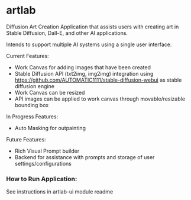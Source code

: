# artlab

Diffusion Art Creation Application that assists users with creating art in Stable Diffusion, Dall-E, and other AI applications.

Intends to support multiple AI systems using a single user interface.

Current Features:

* Work Canvas for adding images that have been created
* Stable Diffusion API (txt2img, img2img) integration using https://github.com/AUTOMATIC1111/stable-diffusion-webui as stable diffusion engine
* Work Canvas can be resized
* API images can be applied to work canvas through movable/resizable bounding box

In Progress Features:

* Auto Masking for outpainting

Future Features:
* Rich Visual Prompt builder
* Backend for assistance with prompts and storage of user settings/configurations

### How to Run Application:

See instructions in artlab-ui module readme
